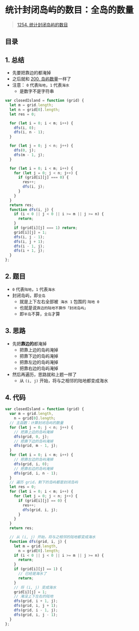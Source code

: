 
# 统计封闭岛屿的数目：全岛的数量


>  [1254. 统计封闭岛屿的数目](https://leetcode.cn/problems/number-of-closed-islands/)


## 目录
<!-- toc -->
 ## 1. 总结 

- 先要把靠边的都淹掉
- 之后就和 [200. 岛屿数量](/post/0ml61ay1o5.html)一样了
- 注意： `0` 代表`陆地`，`1` 代表`海水`
	- 是数字不是字符串


```javascript
var closedIsland = function (grid) {
  let m = grid.length;
  let n = grid[0].length;
  let res = 0;

  for (let i = 0; i < m; i++) {
    dfs(i, 0);
    dfs(i, n - 1);
  }

  for (let j = 0; j < n; j++) {
    dfs(0, j);
    dfs(m - 1, j);
  }

  for (let i = 0; i < m; i++) {
    for (let j = 0; j < n; j++) {
      if (grid[i][j] === 0) {
        res++;
        dfs(i, j);
      }
    }
  }
  return res;
  function dfs(i, j) {
    if (i < 0 || j < 0 || i >= m || j >= n) {
      return;
    }
    if (grid[i][j] === 1) return;
    grid[i][j] = 1;
    dfs(i, j - 1);
    dfs(i, j + 1);
    dfs(i - 1, j);
    dfs(i + 1, j);
  }
};

```

## 2. 题目

- `0` 代表`陆地`，`1` 代表`海水`
- 封闭岛屿，即`全岛`
	- 就是上下左右全部被  `海水 1` 包围的 `陆地 0`
	- 也就是说`靠边的陆地不算作「封闭岛屿」`
	- 即`半岛`不算，`全岛`才算

## 3. 思路

- 先把**靠边的**都淹掉
	- 把靠上边的岛屿淹掉
	- 把靠下边的岛屿淹掉
	- 把靠左边的岛屿淹掉
	- 把靠右边的岛屿淹掉
- 然后再遍历，思路就和上题一样了
	- 从 `(i, j)` 开始，将与之相邻的陆地都变成海水

## 4. 代码

```javascript hl:6,12,8,14
var closedIsland = function (grid) {
  var m = grid.length,
    n = grid[0].length;
  // 主函数：计算封闭岛屿的数量
  for (let j = 0; j < n; j++) {
    // 把靠上边的岛屿淹掉
    dfs(grid, 0, j);
    // 把靠下边的岛屿淹掉
    dfs(grid, m - 1, j);
  }
  for (let i = 0; i < m; i++) {
    // 把靠左边的岛屿淹掉
    dfs(grid, i, 0);
    // 把靠右边的岛屿淹掉
    dfs(grid, i, n - 1);
  }
  // 遍历 grid，剩下的岛屿都是封闭岛屿
  let res = 0;
  for (let i = 0; i < m; i++) {
    for (let j = 0; j < n; j++) {
      if (grid[i][j] == 0) {
        res++;
        dfs(grid, i, j);
      }
    }
  }
  return res;

  // 从 (i, j) 开始，将与之相邻的陆地都变成海水
  function dfs(grid, i, j) {
    let m = grid.length,
      n = grid[0].length;
    if (i < 0 || j < 0 || i >= m || j >= n) {
      return;
    }
    if (grid[i][j] == 1) {
      // 已经是海水了
      return;
    }
    // 将 (i, j) 变成海水
    grid[i][j] = 1;
    // 淹没上下左右的陆地
    dfs(grid, i + 1, j);
    dfs(grid, i, j + 1);
    dfs(grid, i - 1, j);
    dfs(grid, i, j - 1);
  }
};

```
